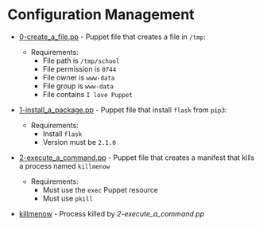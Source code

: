 # Configuration Management

- [0-create_a_file.pp](https://github.com/KristiSeraj/holbertonschool-system_engineering-devops/blob/main/0x0A-configuration_management/0-create_a_file.pp) - Puppet file that creates a file in `/tmp`:
  - Requirements:
     - File path is `/tmp/school`
     - File permission is `0744`
     - File owner is `www-data`
     - File group is `www-data`
     - File contains `I love Puppet`

- [1-install_a_package.pp](https://github.com/KristiSeraj/holbertonschool-system_engineering-devops/blob/main/0x0A-configuration_management/1-install_a_package.pp) - Puppet file that install `flask` from `pip3`:
  - Requirements:
    - Install `flask`
    - Version must be `2.1.0`

- [2-execute_a_command.pp](https://github.com/KristiSeraj/holbertonschool-system_engineering-devops/blob/main/0x0A-configuration_management/2-execute_a_command.pp) - Puppet file that creates a manifest that kills a process named `killmenow`
  - Requirements:
    - Must use the `exec` Puppet resource
    - Must use `pkill`

- [killmenow](https://github.com/KristiSeraj/holbertonschool-system_engineering-devops/blob/main/0x0A-configuration_management/killmenow) - Process killed by *2-execute_a_command.pp*
